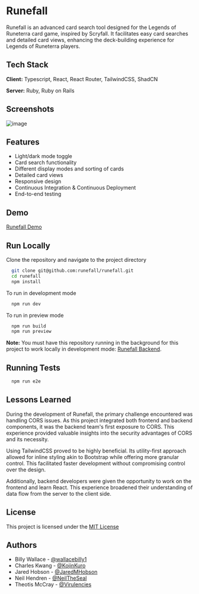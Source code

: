 # Runefall

Runefall is an advanced card search tool designed for the Legends of Runeterra card game, inspired by Scryfall. It facilitates easy card searches and detailed card views, enhancing the deck-building experience for Legends of Runeterra players.

## Tech Stack

**Client:** Typescript, React, React Router, TailwindCSS, ShadCN

**Server:** Ruby, Ruby on Rails

## Screenshots

![image](https://github.com/user-attachments/assets/c797003c-501b-4ed7-b16b-c0cbe0a1f0ee)

## Features

- Light/dark mode toggle
- Card search functionality
- Different display modes and sorting of cards
- Detailed card views
- Responsive design
- Continuous Integration & Continuous Deployment
- End-to-end testing

## Demo

[Runefall Demo](https://runefall.netlify.app/)

## Run Locally

Clone the repository and navigate to the project directory

```bash
  git clone git@github.com:runefall/runefall.git
  cd runefall
  npm install
```

To run in development mode

```bash
  npm run dev
```

To run in preview mode

```bash
  npm run build
  npm run preview
```

**Note:** You must have this repository running in the background for this project to work locally in development mode: [Runefall Backend](https://github.com/runefall/runefall-backend).

## Running Tests

```bash
  npm run e2e
```

## Lessons Learned

During the development of Runefall, the primary challenge encountered was handling CORS issues. As this project integrated both frontend and backend components, it was the backend team's first exposure to CORS. This experience provided valuable insights into the security advantages of CORS and its necessity.

Using TailwindCSS proved to be highly beneficial. Its utility-first approach allowed for inline styling akin to Bootstrap while offering more granular control. This facilitated faster development without compromising control over the design.

Additionally, backend developers were given the opportunity to work on the frontend and learn React. This experience broadened their understanding of data flow from the server to the client side.

## License

This project is licensed under the [MIT License](https://choosealicense.com/licenses/mit/)

## Authors

- Billy Wallace - [@wallacebilly1](https://www.github.com/wallacebilly1)
- Charles Kwang - [@KojinKuro](https://www.github.com/KojinKuro)
- Jared Hobson - [@JaredMHobson](https://www.github.com/JaredMHobson)
- Neil Hendren - [@NeilTheSeal](https://www.github.com/NeilTheSeal)
- Theotis McCray - [@Virulencies](https://www.github.com/Virulencies)
